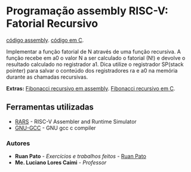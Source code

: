 # Programação assembly RISC-V: Fatorial Recursivo #

[código assembly](https://github.com/ruanpato/gex612/tree/master/fatorial_recursivo/fatorial_recursivo.s).
[código em C](https://github.com/ruanpato/gex612/tree/master/fatorial_recursivo/fatorial_recursivo.c).

Implementar a função fatorial de N através de uma função recursiva. A função recebe em a0 o valor N a ser calculado o fatorial (N!) e devolve o resultado calculado no registrador a1. Dica utilize o registrador SP(stack pointer) para salvar o conteúdo dos registradores ra e a0 na memória durante as chamadas recursivas.

**Extras:**
[Fibonacci recursivo em assembly](https://github.com/ruanpato/gex612/tree/master/fatorial_recursivo/fibonacci_recursivo.s).
[Fibonacci recursivo em C](https://github.com/ruanpato/gex612/tree/master/fatorial_recursivo/fibonacci_recursivo.c).

## Ferramentas utilizadas ##

* [RARS](https://github.com/TheThirdOne/rars) - RISC-V Assembler and Runtime Simulator
* [GNU-GCC](https://gcc.gnu.org/) - GNU gcc c compiler

### Autores ###

* **Ruan Pato** - *Exercícios e trabalhos feitos* - [Ruan Pato](https://github.com/ruanpato)
* **Me. Luciano Lores Caimi** - *Professor*
